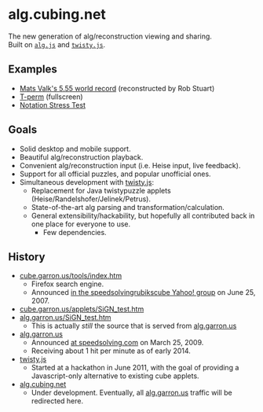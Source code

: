 # alg.cubing.net

The new generation of alg/reconstruction viewing and sharing.  
Built on [`alg.js`](https://github.com/cubing/alg.js) and [`twisty.js`](https://github.com/cubing/twisty.js).

## Examples

- [Mats Valk's 5.55 world record](http://alg.cubing.net/?type=reconstruction&alg=x_y%27_%2F%2F_inspection%0AF_R_D_L_F_%2F%2F_cross%0AU_R_U%27_R%27_d_R%27_U_R_%2F%2F_1st_pair%0Ay_U2%27_R%27_U%27_R_%2F%2F_2nd_pair%0AU_L_U%27_L%27_d_R_U%27_R%27_%2F%2F_3rd_pair%0Ay%27_U%27_R_U_R%27_U_R_U%27_R%27_%2F%2F_4th_pair_%28OLS%29%0AR2%27_U%27_R%27_U%27_R_U_R_U_R_U%27_R_U2%27_%2F%2F_PLL&setup=D2_U%27_R2_U_F2_D2_U%27_R2_U%27_B%27_L2_R%27_B%27_D2_U_B2_L%27_D%27_R2&title=Mats%20Valk,%205.55%20WR) (reconstructed by Rob Stuart)
- [T-perm](http://alg.cubing.net/?title=T-Perm&alg=R_U_R-_U-_R-_F_R2_U-_R-_U-_R_U_R-_F-&stage=PLL&type=alg&view=fullscreen) (fullscreen)
- [Notation Stress Test](http://alg.cubing.net/?alg=RLUDBF_%2F%2F_Single_moves,_no_space.%0AB-_F-_D-_U-_L-_R-_%2F%2F_Inverses.%0AR_L2_R3_L2-_R5_L8-_R7_%2F%2F_Move_amount%0AU_._U_._U_._U_%2F%2F_Pauses.%0AM-_E2_S2_M_S2_E2_%2F%2F_Slice_turns.%0AM2-_U-_M2-_U2-_M2-_U-_M2-_%2F%2F_H-perm.%0Ax_y_z_%2F%2F_Rotations.%0AR2_L2_R2-_L2-_%2F%2F_Half_turns.%0ARw_r-_%2F%2F_Wide_turns.%0A4Rw_x_L-_%2F%2F_Very_wide_turns%0A2%26%2345%3B3Lw_3%26%2345%3B4r__%2F%2F_Wide_block_turns&ini=M2_U_M2_U2_M2_U_M2&name=twisty.js_Stress_Test&cube=5x5x5&setup=M2_U_M2_U2_M2_U_M2&puzzle=5x5x5&title=Stress%20Test)

## Goals

- Solid desktop and mobile support.
- Beautiful alg/reconstruction playback.
- Convenient alg/reconstruction input (i.e. Heise input, live feedback).
- Support for all official puzzles, and popular unofficial ones.
- Simultaneous development with [twisty.js](https://github.com/cubing/twisty.js):
  - Replacement for Java twistypuzzle applets (Heise/Randelshofer/Jelinek/Petrus).
  - State-of-the-art alg parsing and transformation/calculation.
  - General extensibility/hackability, but hopefully all contributed back in one place for everyone to use.
    - Few dependencies.

## History

- [cube.garron.us/tools/index.htm](http://cube.garron.us/tools/index.htm)
  - Firefox search engine.
  - Announced [in the speedsolvingrubikscube Yahoo! group](https://groups.yahoo.com/neo/groups/speedsolvingrubikscube/conversations/topics/36618) on June 25, 2007.
- [cube.garron.us/applets/SiGN_test.htm](http://cube.garron.us/applets/SiGN_test.htm)
- [alg.garron.us/SiGN_test.htm](http://alg.garron.us/SiGN_test.htm)
  - This is actually *still* the source that is served from [alg.garron.us](http://alg.garron.us/)
- [alg.garron.us](http://alg.garron.us/)
  - Announced [at speedsolving.com](http://www.speedsolving.com/forum/showthread.php?10719-alg-garron-us) on March 25, 2009.
  - Receiving about 1 hit per minute as of early 2014.
- [twisty.js](https://github.com/cubing/twisty.js)
  - Started at a hackathon in June 2011, with the goal of providing a Javascript-only alternative to existing cube applets.
- [alg.cubing.net](http://alg.cubing.net/)
  - Under development. Eventually, all [alg.garron.us](http://alg.garron.us/)  traffic will be redirected here.
